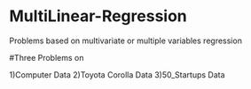 # MultiLinear-Regression

Problems based on multivariate or multiple variables regression 

#Three Problems on

1)Computer Data
2)Toyota Corolla Data
3)50_Startups Data
